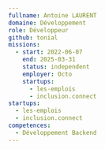 ```yaml
---
fullname: Antoine LAURENT
domaine: Développement
role: Développeur
github: tonial
missions:
  - start: 2022-06-07
    end: 2025-03-31
    status: independent
    employer: Octo
    startups:
      - les-emplois
      - inclusion.connect
startups:
  - les-emplois
  - inclusion.connect
competences:
  - Développement Backend
---
```

